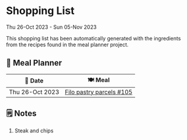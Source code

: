 # Shopping List

Thu 26-Oct 2023 - Sun 05-Nov 2023

This shopping list has been automatically generated with the ingredients from the recipes found in the meal planner project.

## 📅 Meal Planner

|📅 Date| 🍽️ Meal|
|----|----|
|Thu 26-Oct 2023|[Filo pastry parcels #105](https://github.com/jcallaghan/The-Cookbook/issues/105)|

## 🗒️ Notes

1. Steak and chips
